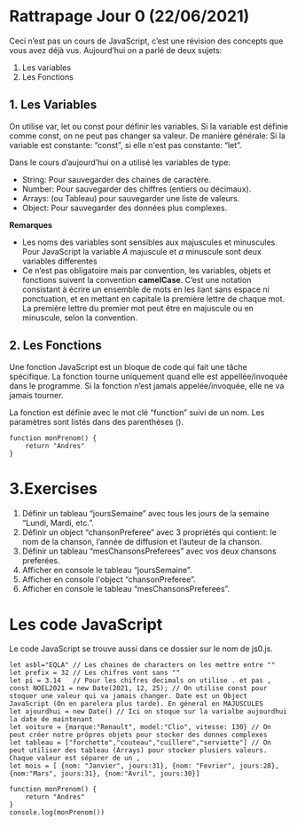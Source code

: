 # Rattrapage Jour 0 (22/06/2021)
Ceci n’est pas un cours de JavaScript, c’est une révision des concepts que vous avez déjà vus. Aujourd’hui on a parlé de deux sujets:
1. Les variables
2. Les Fonctions

## 1. Les Variables 
On utilise var, let ou const pour définir les variables. Si la variable est définie comme const, on ne peut pas changer sa valeur. De manière générale: Si la variable est constante: “const”, si elle n'est pas constante: “let”.

Dans le cours d’aujourd’hui on a utilisé les variables de type:
* String: Pour sauvegarder des chaines de caractère.
* Number: Pour sauvegarder des chiffres (entiers ou décimaux).
* Arrays: (ou Tableau) pour sauvegarder une liste de valeurs.
* Object: Pour sauvegarder des données plus complexes.

**Remarques**
* Les noms des variables sont sensibles aux majuscules et minuscules. Pour JavaScript la variable *A* majuscule et *a* minuscule sont deux variables differentes
* Ce n’est pas obligatoire mais par convention, les variables, objets et fonctions suivent la convention **camelCase**. C’est une notation consistant à écrire un ensemble de mots en les liant sans espace ni ponctuation, et en mettant en capitale la première lettre de chaque mot. La première lettre du premier mot peut être en majuscule ou en minuscule, selon la convention.

## 2. Les Fonctions
Une fonction JavaScript est un bloque de code qui fait une tâche spécifique. La fonction tourne uniquement quand elle est appellée/invoquée dans le programme. Si la fonction n’est jamais appelée/invoquée, elle ne va jamais tourner.

La fonction est définie avec le mot clé “function” suivi de un nom. Les paramètres sont listés dans des parenthèses ().

```
function monPrenom() {
    return "Andres"
}
```
# 3.Exercises
1. Définir un tableau “joursSemaine” avec tous les jours de la semaine “Lundi, Mardi, etc.”.
2. Définir un object “chansonPreferee” avec 3 propriétés qui contient: le nom de la chanson, l’année de diffusion et l’auteur de la chanson.
3. Définir un tableau “mesChansonsPreferees” avec vos deux chansons preferées.
4. Afficher en console le tableau “joursSemaine”.
5. Afficher en console l'object “chansonPreferee”.
6. Afficher en console le tableau “mesChansonsPreferees”.

# Les code JavaScript
Le code JavaScript se trouve aussi dans ce dossier sur le nom de js0.js.


```
let asbl="EQLA" // Les chaines de characters on les mettre entre ""
let prefix = 32 // Les chifres vont sans "" 
let pi = 3.14   // Pour les chifres decimals on utilise . et pas ,
const NOEL2021 = new Date(2021, 12, 25); // On utilise const pour stoquer une valeur qui va jamais changer. Date est un Object JavaScript (On en parelera plus tarde). En géneral en MAJUSCULES
let ajourdhui = new Date() // Ici on stoque sur la varialbe aujourdhui la date de maintenant
let voiture = {marque:"Renault", model:"Clio", vitesse: 130} // On peut créer notre prôpres objets pour stocker des donnes complexes
let tableau = ["forchette","couteau","cuillere","serviette"] // On peut utiliser des tableau (Arrays) pour stocker plusiers valeurs. Chaque valeur est séparer de un ,
let mois = [ {nom: "Janvier", jours:31}, {nom: "Fevrier", jours:28}, {nom:"Mars", jours:31}, {nom:"Avril", jours:30}]

function monPrenom() {
    return "Andres"
}
console.log(monPrenom())
```

